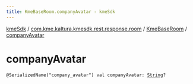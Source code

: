 ```yaml
---
title: KmeBaseRoom.companyAvatar - kmeSdk
---
```


[kmeSdk](../../index.html) / [com.kme.kaltura.kmesdk.rest.response.room](../index.html) / [KmeBaseRoom](index.html) / [companyAvatar](./company-avatar.html)

# companyAvatar

`@SerializedName("company_avatar") val companyAvatar: `[`String`](https://kotlinlang.org/api/latest/jvm/stdlib/kotlin/-string/index.html)`?`